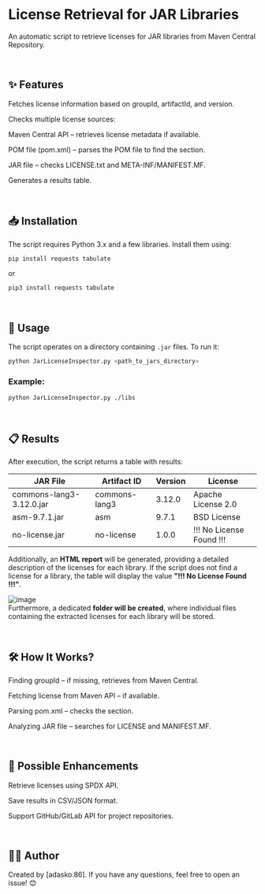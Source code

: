 # License Retrieval for JAR Libraries

An automatic script to retrieve licenses for JAR libraries from Maven Central Repository.

</br>
<H2>✨ Features</H2>

Fetches license information based on groupId, artifactId, and version.

Checks multiple license sources:

Maven Central API – retrieves license metadata if available.

POM file (pom.xml) – parses the POM file to find the <licenses> section.

JAR file – checks LICENSE.txt and META-INF/MANIFEST.MF.

Generates a results table.


</br>
<H2>📥 Installation</H2>

The script requires Python 3.x and a few libraries. Install them using:
```bash
pip install requests tabulate
```
or
```bash
pip3 install requests tabulate
```


</br>
<H2>🚀 Usage</H2>

The script operates on a directory containing `.jar` files. To run it:

```bash
python JarLicenseInspector.py <path_to_jars_directory>
```

### **Example**:
```bash
python JarLicenseInspector.py ./libs
```


</br>
<H2>📋 Results</H2>
After execution, the script returns a table with results:

| JAR File                  | Artifact ID       | Version | License                    |
|---------------------------|-------------------|---------|----------------------------|
| commons-lang3-3.12.0.jar  | commons-lang3     | 3.12.0  | Apache License 2.0         |
| asm-9.7.1.jar            | asm               | 9.7.1   | BSD License                |
| no-license.jar           | no-license        | 1.0.0   | !!! No License Found !!!   |

Additionally, an **HTML report** will be generated, providing a detailed description of the licenses for each library. If the script does not find a license for a library, the table will display the value **"!!! No License Found !!!"**.

![image](https://github.com/user-attachments/assets/05558d84-223c-4d59-8910-ac735a79abc0)
</br>
Furthermore, a dedicated **folder will be created**, where individual files containing the extracted licenses for each library will be stored.




</br>
<H2>🛠 How It Works?</H2> 

Finding groupId – if missing, retrieves from Maven Central.

Fetching license from Maven API – if available.

Parsing pom.xml – checks the <licenses> section.

Analyzing JAR file – searches for LICENSE and MANIFEST.MF.


</br>
<H2>🔄 Possible Enhancements</H2>

Retrieve licenses using SPDX API.

Save results in CSV/JSON format.

Support GitHub/GitLab API for project repositories.


</br>
<H2>👨‍💻 Author</H2>

Created by [adasko.86]. If you have any questions, feel free to open an issue! 😊
